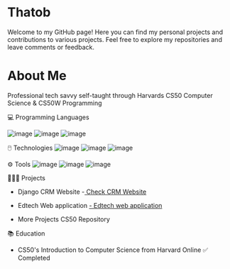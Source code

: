 # Thatob
Welcome to my GitHub page! Here you can find my personal projects and contributions to various projects. Feel free to explore my repositories and leave comments or feedback.

# About Me
Professional tech savvy self-taught through Harvards CS50 Computer Science & CS50W Programming

💻 Programming Languages

![image](https://github.com/Thato-B/Thatob/assets/67222722/b9f02d2d-73c6-4d37-8a67-5049c584d532)
![image](https://github.com/Thato-B/Thatob/assets/67222722/4d0a8665-9280-4455-b883-d780617766fb)
![image](https://github.com/Thato-B/Thatob/assets/67222722/017bc4e3-7e77-48ba-8f15-ba56b53fa8a5)

🖱️ Technologies
![image](https://github.com/Thato-B/Thatob/assets/67222722/a4807574-47ec-40c7-aa80-36031a3217e2)
![image](https://github.com/Thato-B/Thatob/assets/67222722/d152e422-67be-42df-9fd7-4ab6ac98c75b)
![image](https://github.com/Thato-B/Thatob/assets/67222722/56857ac0-e2d1-4e47-bb05-08c5185f2959)

⚙️ Tools
![image](https://github.com/Thato-B/Thatob/assets/67222722/72974587-fd36-4dcf-bd1a-ea5d9d25661b)
![image](https://github.com/Thato-B/Thatob/assets/67222722/3141acaa-f1ee-475f-b105-f583d4180599)
![image](https://github.com/Thato-B/Thatob/assets/67222722/c5d4f2e6-52c9-49b9-b33a-0614f7c69a3d)

👨🏻‍💻 Projects

- Django CRM Website
  -[ Check CRM Website](https://github.com/Thato-B/Django-CRM)

- Edtech Web application
[  - Edtech web application
]([url](https://github.com/code50/67222722/tree/main/project)https://github.com/code50/67222722/tree/main/project)

- More Projects CS50 Repository

📚 Education

- CS50's Introduction to Computer Science from Harvard Online ✅ Completed










